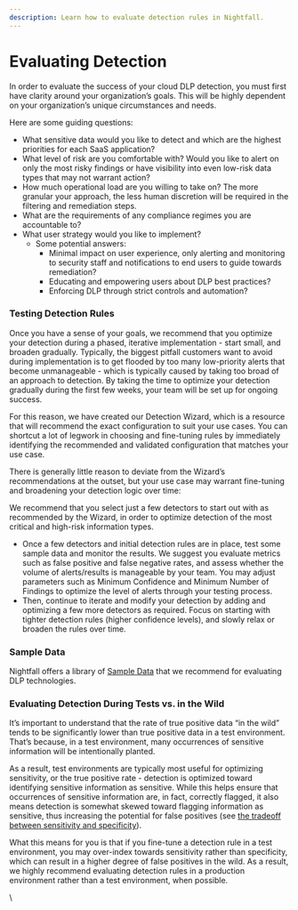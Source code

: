```yaml
---
description: Learn how to evaluate detection rules in Nightfall.
---
```


# Evaluating Detection

In order to evaluate the success of your cloud DLP detection, you must first have clarity around your organization’s goals. This will be highly dependent on your organization’s unique circumstances and needs.&#x20;

Here are some guiding questions:

* What sensitive data would you like to detect and which are the highest priorities for each SaaS application?
* What level of risk are you comfortable with? Would you like to alert on only the most risky findings or have visibility into even low-risk data types that may not warrant action?
* How much operational load are you willing to take on? The more granular your approach, the less human discretion will be required in the filtering and remediation steps.
* What are the requirements of any compliance regimes you are accountable to?
* What user strategy would you like to implement?
  * Some potential answers:
    * Minimal impact on user experience, only alerting and monitoring to security staff and notifications to end users to guide towards remediation?
    * Educating and empowering users about DLP best practices?
    * Enforcing DLP through strict controls and automation?

### Testing Detection Rules

Once you have a sense of your goals, we recommend that you optimize your detection during a phased, iterative implementation - start small, and broaden gradually. Typically, the biggest pitfall customers want to avoid during implementation is to get flooded by too many low-priority alerts that become unmanageable - which is typically caused by taking too broad of an approach to detection. By taking the time to optimize your detection gradually during the first few weeks, your team will be set up for ongoing success.&#x20;

For this reason, we have created our Detection Wizard, which is a resource that will recommend the exact configuration to suit your use cases. You can shortcut a lot of legwork in choosing and fine-tuning rules by immediately identifying the recommended and validated configuration that matches your use case.

There is generally little reason to deviate from the Wizard’s recommendations at the outset, but your use case may warrant fine-tuning and broadening your detection logic over time:

We recommend that you select just a few detectors to start out with as recommended by the Wizard, in order to optimize detection of the most critical and high-risk information types.&#x20;

* Once a few detectors and initial detection rules are in place, test some sample data and monitor the results. We suggest you evaluate metrics such as false positive and false negative rates, and assess whether the volume of alerts/results is manageable by your team. You may adjust parameters such as Minimum Confidence and Minimum Number of Findings to optimize the level of alerts through your testing process.
* Then, continue to iterate and modify your detection by adding and optimizing a few more detectors as required. Focus on starting with tighter detection rules (higher confidence levels), and slowly relax or broaden the rules over time.&#x20;

### Sample Data

Nightfall offers a library of [Sample Data](https://help.nightfall.ai/nightfall-ai/nightfall-detection-and-policy-templates/nightfall-sample-data-sets) that we recommend for evaluating DLP technologies.&#x20;

### Evaluating Detection During Tests vs. in the Wild

It’s important to understand that the rate of true positive data “in the wild” tends to be significantly lower than true positive data in a test environment. That’s because, in a test environment, many occurrences of sensitive information will be intentionally planted.&#x20;

As a result, test environments are typically most useful for optimizing sensitivity, or the true positive rate - detection is optimized toward identifying sensitive information as sensitive. While this helps ensure that occurrences of sensitive information are, in fact, correctly flagged, it also means detection is somewhat skewed toward flagging information as sensitive, thus increasing the potential for false positives (see [the tradeoff between sensitivity and specificity](https://help.nightfall.ai/nightfall-ai/detection/how-detection-works#understanding-accuracy)).&#x20;

What this means for you is that if you fine-tune a detection rule in a test environment, you may over-index towards sensitivity rather than specificity, which can result in a higher degree of false positives in the wild. As a result, we highly recommend evaluating detection rules in a production environment rather than a test environment, when possible.

\
